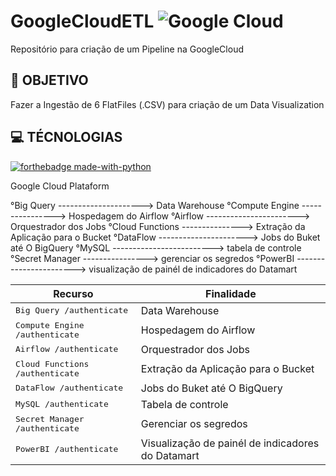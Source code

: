 # GoogleCloudETL ![Google Cloud](https://img.shields.io/badge/GoogleCloud-%234285F4.svg?style=for-the-badge&logo=google-cloud&logoColor=white)
Repositório para criação de um Pipeline na GoogleCloud


<h2 id="objetivo">🚀 OBJETIVO </h2>

Fazer a Ingestão de 6 FlatFiles (.CSV) para criação de um Data Visualization



<h2 id="technologies">💻 TÉCNOLOGIAS </h2>

[![forthebadge made-with-python](http://ForTheBadge.com/images/badges/made-with-python.svg)](https://www.python.org/)

Google Cloud Plataform

  °Big Query ---------------------> Data Warehouse
  °Compute Engine ----------------> Hospedagem do Airflow
  °Airflow -----------------------> Orquestrador dos Jobs
  °Cloud Functions ---------------> Extração da Aplicação para o Bucket
  °DataFlow ----------------------> Jobs do Buket até O BigQuery
  °MySQL -------------------------> tabela de controle
  °Secret Manager ----------------> gerenciar os segredos
  °PowerBI -----------------------> visualização de painél de indicadores do Datamart

| Recurso               | Finalidade                                          
|----------------------|-----------------------------------------------------
| <kbd>Big Query  /authenticate</kbd>     | Data Warehouse 
| <kbd>Compute Engine /authenticate</kbd>     | Hospedagem do Airflow
| <kbd>Airflow  /authenticate</kbd>     | Orquestrador dos Jobs
| <kbd>Cloud Functions /authenticate</kbd>     | Extração da Aplicação para o Bucket
| <kbd>DataFlow  /authenticate</kbd>     | Jobs do Buket até O BigQuery
| <kbd>MySQL /authenticate</kbd>     | Tabela de controle
| <kbd>Secret Manager  /authenticate</kbd>     | Gerenciar os segredos
| <kbd>PowerBI /authenticate</kbd>     | Visualização de painél de indicadores do Datamart


